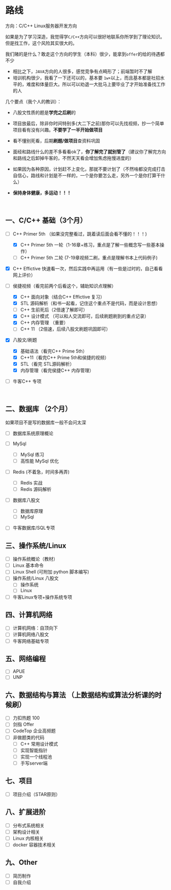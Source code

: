 # 路线

方向：C/C++ Linux服务器开发方向

如果是为了学习深造，我觉得学`C/C++`方向可以很好地联系你所学到了理论知识。但是找工作，这个风险其实很大的。

我们赌的是什么？敢走这个方向的学生（本科）很少，能拿到`offer`的给的待遇都不少

* 相比之下，`JAVA`方向的人很多，感觉竞争有点畸形了；前端暂时不了解
* 培训机构很少，我看了一下还可以的，基本要 `1w+`以上，而且基本都是社招水平的，难度和体量巨大。所以可以劝退一大批马上要毕业了才开始准备找工作的人



几个要点（我个人的教训）：

* 八股文性质的题是**学完之后刷**的

* 项目放最后，除非你时间特别多(大二下之前)那你可以先找视频，抄一个简单项目看有没有兴趣。**不要学了一半开始做项目**

* 看不懂别死看，后期**刷题/做项目**查资料巩固

* 面经和路线什么的差不多看看ok了，**你了解完了就别管了**（建议你了解完方向和路线之后卸掉牛客的，不然天天看会增加焦虑拖慢进度的）

* 如果因为各种原因，计划赶不上变化，那就不要计划了（不然啥都没完成打击自信心，路线和计划是不一样的，一个是你要怎么走，另外一个是你打算干什么）

* **保持身体健康，多运动！！！**

​	

## 一、C/C++ 基础（3个月）

- [ ] C++ Primer 5th （如果没完整看过，跳着读后面会看不懂的！！！)

  - [x] C++ Primer 5th 一轮（1-16章+练习，重点是了解一些概念写一些基本操作）
  - [ ] C++ Primer 5th 二轮  (7-19章视频二刷，重点是理解书本上代码例子)
- [x] C++ Effictive 快速看一次，然后实践中再运用（有一些是过时的，自己看看网上评价）
- [ ] 侯捷视频（看完前两个后看这个，辅助知识点理解）

  - [x] C++ 面向对象（结合C++ Effictive 复习）
  - [x] STL 源码解析（和书一起看，记住这个重点不是代码，而是设计思想）
  - [ ] C++ 生前死后（2倍速了解即可）
  - [x] C++ 设计模式 （可以和人交流即可，后续刷题刷到的重点记录）
  - [x] C++ 内存管理 （重要）
  - [ ] C++ 11 （2倍速，后续八股文刷题巩固即可）
- [x] 八股文/刷题

  - [x] 基础语法（看完C++ Prime 5th）
  - [x] C++11（看完C++ Prime 5th和侯捷的视频）
  - [x] STL（看完 STL源码解析）
  - [x] 内存管理（看完侯捷C++ 内存管理）
- [ ] 牛客C++ 专项

​	

## 二、数据库 （2个月）

如果项目不是写的数据库一般不会问太深

- [ ] 数据库系统原理概论
- [ ] MySql
  - [ ] MySql 练习
  - [ ] 高性能 MySql 优化
- [ ] Redis (不着急，时间多再弄)
  - [ ] Redis 实战
  - [ ] Redis 源码解析
- [ ] 数据库八股文
  - [ ] 数据库原理
  - [ ] MySql
- [ ] 牛客数据库/SQL专项



## 三、操作系统/Linux

- [ ] 操作系统概论（教材）
- [ ] Linux 基本命令
- [ ] Linux Shell (可附加 python 脚本编写)
- [ ] 操作系统/Linux 八股文
  - [ ] 操作系统
  - [ ] Linux
- [ ] 牛客Linux专项+操作系统专项

## 四、计算机网络

- [ ] 计算机网络：自顶向下
- [ ] 计算机网络八股文
- [ ] 牛客网络基础专项

## 五、网络编程

- [ ] APUE
- [ ] UNP

## 六、数据结构与算法 （上数据结构或算法分析课的时候刷）

- [ ] 力扣热题 100
- [ ] 剑指 Offer
- [ ] CodeTop 企业高频题
- [ ] 非做题类的代码
	- [ ] C++ 常用设计模式
	- [ ] 实现智能指针
	- [ ] 实现一个线程池
	- [ ] 手写server端

## 七、项目

- [ ]   项目介绍（STAR原则）


## 八、扩展进阶

- [ ] 分布式系统相关
- [ ] 架构设计相关
- [ ] Linux 内核相关
- [ ] docker 容器技术相关

## 九、Other

- [ ] 简历制作
- [ ] 自我介绍
